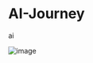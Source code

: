 # AI-Journey
ai

![image](https://github.com/user-attachments/assets/0a784fd5-dbdf-425c-90a9-d0925ce6398d)
